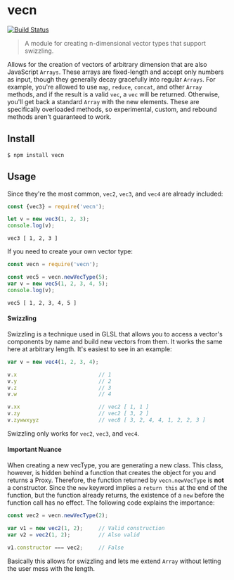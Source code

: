 # vecn

[![Build Status](https://travis-ci.org/Zunawe/vecn.svg?branch=master)](https://travis-ci.org/Zunawe/vecn)

> A module for creating n-dimensional vector types that support swizzling.

Allows for the creation of vectors of arbitrary dimension that are also JavaScript `Arrays`. These arrays are fixed-length and accept only numbers as input, though they generally decay gracefully into regular `Arrays`. For example, you're allowed to use `map`, `reduce`, `concat`, and other `Array` methods, and if the result is a valid `vec`, a `vec` will be returned. Otherwise, you'll get back a standard `Array` with the new elements. These are specifically overloaded methods, so experimental, custom, and rebound methods aren't guaranteed to work.

## Install

```
$ npm install vecn
```

## Usage

Since they're the most common, `vec2`, `vec3`, and `vec4` are already included:
```js
const {vec3} = require('vecn');

let v = new vec3(1, 2, 3);
console.log(v);
```

```
vec3 [ 1, 2, 3 ]
```

If you need to create your own vector type:
```js
const vecn = require('vecn');

const vec5 = vecn.newVecType(5);
var v = new vec5(1, 2, 3, 4, 5);
console.log(v);
```

```
vec5 [ 1, 2, 3, 4, 5 ]
```

#### Swizzling

Swizzling is a technique used in GLSL that allows you to access a vector's components by name and build new vectors from them. It works the same here at arbitrary length. It's easiest to see in an example:

```js
var v = new vec4(1, 2, 3, 4);

v.x                          // 1
v.y                          // 2
v.z                          // 3
v.w                          // 4

v.xx                         // vec2 [ 1, 1 ]
v.zy                         // vec2 [ 3, 2 ]
v.zywwxyyz                   // vec8 [ 3, 2, 4, 4, 1, 2, 2, 3 ]
```

Swizzling only works for `vec2`, `vec3`, and `vec4`.

#### Important Nuance

When creating a new vecType, you are generating a new class. This class, however, is hidden behind a function that creates the object for you and returns a Proxy. Therefore, the function returned by `vecn.newVecType` is **not** a constructor. Since the `new` keyword implies a `return this` at the end of the function, but the function already returns, the existence of a `new` before the function call has no effect. The following code explains the importance:

```js
const vec2 = vecn.newVecType(2);

var v1 = new vec2(1, 2);     // Valid construction
var v2 = vec2(1, 2);         // Also valid

v1.constructor === vec2;     // False

```

Basically this allows for swizzling and lets me extend `Array` without letting the user mess with the length.
